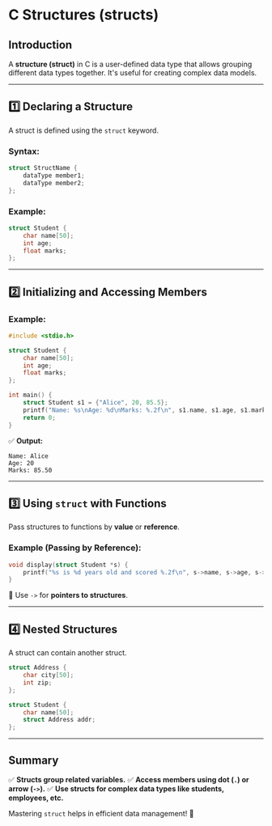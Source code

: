 # C Structures (structs)

## Introduction

A **structure (struct)** in C is a user-defined data type that allows grouping different data types together. It's useful for creating complex data models.

---

## 1️⃣ Declaring a Structure

A struct is defined using the `struct` keyword.

### Syntax:

```c
struct StructName {
    dataType member1;
    dataType member2;
};
```

### Example:

```c
struct Student {
    char name[50];
    int age;
    float marks;
};
```

---

## 2️⃣ Initializing and Accessing Members

### Example:

```c
#include <stdio.h>

struct Student {
    char name[50];
    int age;
    float marks;
};

int main() {
    struct Student s1 = {"Alice", 20, 85.5};
    printf("Name: %s\nAge: %d\nMarks: %.2f\n", s1.name, s1.age, s1.marks);
    return 0;
}
```

✅ **Output:**

```
Name: Alice
Age: 20
Marks: 85.50
```

---

## 3️⃣ Using `struct` with Functions

Pass structures to functions by **value** or **reference**.

### Example (Passing by Reference):

```c
void display(struct Student *s) {
    printf("%s is %d years old and scored %.2f\n", s->name, s->age, s->marks);
}
```

🔹 Use `->` for **pointers to structures**.

---

## 4️⃣ Nested Structures

A struct can contain another struct.

```c
struct Address {
    char city[50];
    int zip;
};

struct Student {
    char name[50];
    struct Address addr;
};
```

---

## Summary

✅ **Structs group related variables.**
✅ **Access members using dot (`.`) or arrow (`->`).**
✅ **Use structs for complex data types like students, employees, etc.**

Mastering `struct` helps in efficient data management! 🚀
